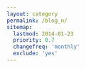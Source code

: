 ```yaml
---
layout: category
permalink: /blog_n/
sitemap:
  lastmod: 2014-01-23
  priority: 0.7
  changefreq: 'monthly'
  exclude: 'yes'
---
```




